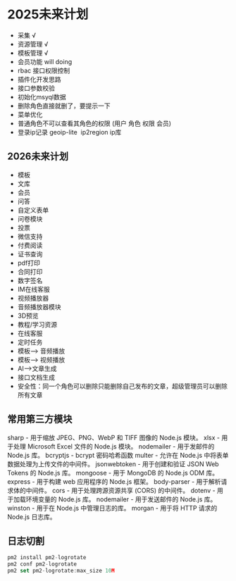 # 2025未来计划

* 采集  √
* 资源管理 √
* 模板管理 √
* 会员功能 will doing
* rbac 接口权限控制
* 插件化开发思路
* 接口参数校验
* 初始化msyql数据
* 删除角色直接就删了，要提示一下
* 菜单优化
* 普通角色不可以查看其角色的权限 (用户 角色 权限 会员)
* 登录ip记录 geoip-lite  ip2region ip库

## 2026未来计划

* 模板
* 文库
* 会员
* 问答
* 自定义表单
* 问卷模块
* 投票
* 微信支持
* 付费阅读
* 证书查询
* pdf打印
* 合同打印
* 数字签名
* IM在线客服
* 视频播放器
* 音频播放器模块
* 3D预览
* 教程/学习资源
* 在线客服
* 定时任务
* 模板--> 音频播放  
* 模板--> 视频播放
* AI-->文章生成
* 接口文档生成
* 安全性：同一个角色可以删除只能删除自己发布的文章，超级管理员可以删除所有文章

## 常用第三方模块

sharp - 用于缩放 JPEG、PNG、WebP 和 TIFF 图像的 Node.js 模块。
xlsx - 用于处理 Microsoft Excel 文件的 Node.js 模块。
nodemailer - 用于发邮件的 Node.js 库。
bcryptjs - bcrypt 密码哈希函数
multer  - 允许在 Node.js 中将表单数据处理为上传文件的中间件。
jsonwebtoken - 用于创建和验证 JSON Web Tokens 的 Node.js 库。
mongoose - 用于 MongoDB 的 Node.js ODM 库。
express - 用于构建 web 应用程序的 Node.js 框架。
body-parser - 用于解析请求体的中间件。
cors - 用于处理跨源资源共享 (CORS) 的中间件。
dotenv - 用于加载环境变量的 Node.js 库。
nodemailer - 用于发送邮件的 Node.js 库。
winston - 用于在 Node.js 中管理日志的库。
morgan - 用于将 HTTP 请求的 Node.js 日志库。

## 日志切割

```javascript
pm2 install pm2-logrotate
pm2 conf pm2-logrotate
pm2 set pm2-logrotate:max_size 10M
```
